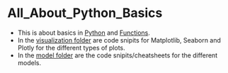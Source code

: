 # All_About_Python_Basics

* This is about basics in [Python](https://github.com/IronMan2483/All_About_Basics/tree/main/Python%20Basics) and [Functions](https://github.com/IronMan2483/All_About_Basics/tree/main/Functions).
* In the [visualization folder](https://github.com/IronMan2483/All_About_Basics/tree/main/Visualization) are code snipits for Matplotlib, Seaborn and Plotly for the different types of plots.
* In the [model folder](link) are the code snipits/cheatsheets for the different models.
